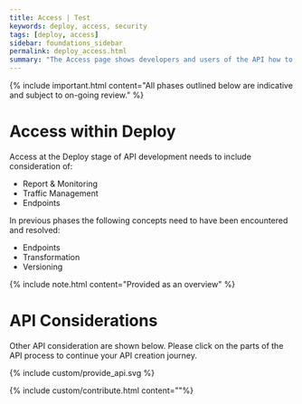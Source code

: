 ```yaml
---
title: Access | Test
keywords: deploy, access, security
tags: [deploy, access]
sidebar: foundations_sidebar
permalink: deploy_access.html
summary: "The Access page shows developers and users of the API how to access and call the API in the test environment"
---
```


{% include important.html content="All phases outlined below are indicative and subject to on-going review." %}

# Access within Deploy #

Access at the Deploy stage of API development needs to include consideration of:

- Report & Monitoring
- Traffic Management
- Endpoints

In previous phases the following concepts need to have been encountered and resolved:

- Endpoints
- Transformation
- Versioning

{% include note.html content="Provided as an overview" %}


# API Considerations #

Other API consideration are shown below. Please click on the parts of the API process to continue your API creation journey.

{% include custom/provide_api.svg %}

{% include custom/contribute.html content=""%}
